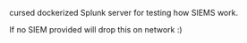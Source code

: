 cursed dockerized Splunk server for testing how SIEMS work. 

If no SIEM provided will drop this on network :)